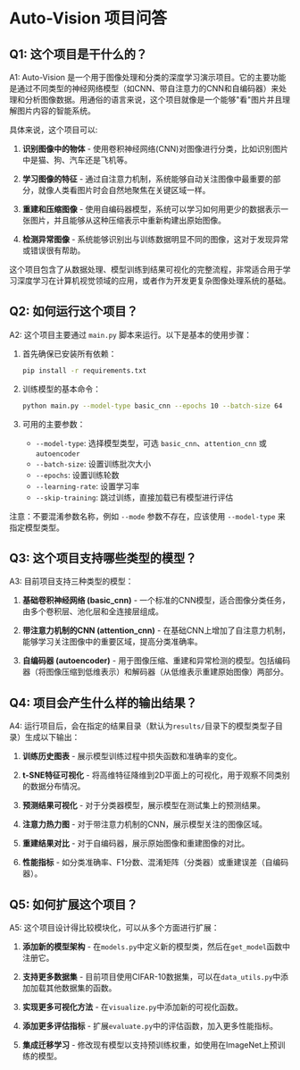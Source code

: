# Auto-Vision 项目问答

## Q1: 这个项目是干什么的？

A1: Auto-Vision 是一个用于图像处理和分类的深度学习演示项目。它的主要功能是通过不同类型的神经网络模型（如CNN、带自注意力的CNN和自编码器）来处理和分析图像数据。用通俗的语言来说，这个项目就像是一个能够"看"图片并且理解图片内容的智能系统。

具体来说，这个项目可以:

1. **识别图像中的物体** - 使用卷积神经网络(CNN)对图像进行分类，比如识别图片中是猫、狗、汽车还是飞机等。

2. **学习图像的特征** - 通过自注意力机制，系统能够自动关注图像中最重要的部分，就像人类看图片时会自然地聚焦在关键区域一样。

3. **重建和压缩图像** - 使用自编码器模型，系统可以学习如何用更少的数据表示一张图片，并且能够从这种压缩表示中重新构建出原始图像。

4. **检测异常图像** - 系统能够识别出与训练数据明显不同的图像，这对于发现异常或错误很有帮助。

这个项目包含了从数据处理、模型训练到结果可视化的完整流程，非常适合用于学习深度学习在计算机视觉领域的应用，或者作为开发更复杂图像处理系统的基础。

## Q2: 如何运行这个项目？

A2: 这个项目主要通过 `main.py` 脚本来运行。以下是基本的使用步骤：

1. 首先确保已安装所有依赖：
   ```bash
   pip install -r requirements.txt
   ```

2. 训练模型的基本命令：
   ```bash
   python main.py --model-type basic_cnn --epochs 10 --batch-size 64
   ```

3. 可用的主要参数：
   - `--model-type`: 选择模型类型，可选 `basic_cnn`、`attention_cnn` 或 `autoencoder`
   - `--batch-size`: 设置训练批次大小
   - `--epochs`: 设置训练轮数
   - `--learning-rate`: 设置学习率
   - `--skip-training`: 跳过训练，直接加载已有模型进行评估

注意：不要混淆参数名称，例如 `--mode` 参数不存在，应该使用 `--model-type` 来指定模型类型。

## Q3: 这个项目支持哪些类型的模型？

A3: 目前项目支持三种类型的模型：

1. **基础卷积神经网络 (basic_cnn)** - 一个标准的CNN模型，适合图像分类任务，由多个卷积层、池化层和全连接层组成。

2. **带注意力机制的CNN (attention_cnn)** - 在基础CNN上增加了自注意力机制，能够学习关注图像中的重要区域，提高分类准确率。

3. **自编码器 (autoencoder)** - 用于图像压缩、重建和异常检测的模型。包括编码器（将图像压缩到低维表示）和解码器（从低维表示重建原始图像）两部分。

## Q4: 项目会产生什么样的输出结果？

A4: 运行项目后，会在指定的结果目录（默认为`results/`目录下的模型类型子目录）生成以下输出：

1. **训练历史图表** - 展示模型训练过程中损失函数和准确率的变化。

2. **t-SNE特征可视化** - 将高维特征降维到2D平面上的可视化，用于观察不同类别的数据分布情况。

3. **预测结果可视化** - 对于分类器模型，展示模型在测试集上的预测结果。

4. **注意力热力图** - 对于带注意力机制的CNN，展示模型关注的图像区域。

5. **重建结果对比** - 对于自编码器，展示原始图像和重建图像的对比。

6. **性能指标** - 如分类准确率、F1分数、混淆矩阵（分类器）或重建误差（自编码器）。

## Q5: 如何扩展这个项目？

A5: 这个项目设计得比较模块化，可以从多个方面进行扩展：

1. **添加新的模型架构** - 在`models.py`中定义新的模型类，然后在`get_model`函数中注册它。

2. **支持更多数据集** - 目前项目使用CIFAR-10数据集，可以在`data_utils.py`中添加加载其他数据集的函数。

3. **实现更多可视化方法** - 在`visualize.py`中添加新的可视化函数。

4. **添加更多评估指标** - 扩展`evaluate.py`中的评估函数，加入更多性能指标。

5. **集成迁移学习** - 修改现有模型以支持预训练权重，如使用在ImageNet上预训练的模型。 